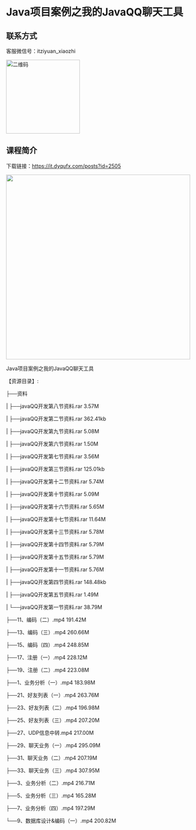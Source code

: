 # Java项目案例之我的JavaQQ聊天工具

## 联系方式

客服微信号：itziyuan_xiaozhi

<img src="https://ziyuanyun.oss-cn-guangzhou.aliyuncs.com/common/20240614073449/666b82192834a.jpg" width="200" height="200" alt="二维码">

## 课程简介

下载链接：https://it.dyqufx.com/posts?id=2505

<img src="https://ziyuanyun.oss-cn-guangzhou.aliyuncs.com/yun/20240515184035/6644912308bd8.jpg" width="500" alt="">

  Java项目案例之我的JavaQQ聊天工具



 【资源目录】:

 ├──资料

 | ├──javaQQ开发第八节资料.rar 3.57M

 | ├──javaQQ开发第二节资料.rar 362.41kb

 | ├──javaQQ开发第九节资料.rar 5.08M

 | ├──javaQQ开发第六节资料.rar 1.50M

 | ├──javaQQ开发第七节资料.rar 3.56M

 | ├──javaQQ开发第三节资料.rar 125.01kb

 | ├──javaQQ开发第十二节资料.rar 5.74M

 | ├──javaQQ开发第十节资料.rar 5.09M

 | ├──javaQQ开发第十六节资料.rar 5.65M

 | ├──javaQQ开发第十七节资料.rar 11.64M

 | ├──javaQQ开发第十三节资料.rar 5.78M

 | ├──javaQQ开发第十四节资料.rar 5.79M

 | ├──javaQQ开发第十五节资料.rar 5.79M

 | ├──javaQQ开发第十一节资料.rar 5.76M

 | ├──javaQQ开发第四节资料.rar 148.48kb

 | ├──javaQQ开发第五节资料.rar 1.49M

 | └──javaQQ开发第一节资料.rar 38.79M

 ├──11、编码（二）.mp4 191.42M

 ├──13、编码（三）.mp4 260.66M

 ├──15、编码（四）.mp4 248.85M

 ├──17、注册（一）.mp4 228.12M

 ├──19、注册（二）.mp4 223.08M

 ├──1、业务分析（一）.mp4 183.98M

 ├──21、好友列表（一）.mp4 263.76M

 ├──23、好友列表（二）.mp4 196.98M

 ├──25、好友列表（三）.mp4 207.20M

 ├──27、UDP信息中转.mp4 217.00M

 ├──29、聊天业务（一）.mp4 295.09M

 ├──31、聊天业务（二）.mp4 207.19M

 ├──33、聊天业务（三）.mp4 307.95M

 ├──3、业务分析（二）.mp4 216.71M

 ├──5、业务分析（三）.mp4 165.28M

 ├──7、业务分析（四）.mp4 197.29M

 └──9、数据库设计&amp;编码（一）.mp4 200.82M

  